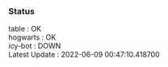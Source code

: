 ### Status


table : OK  
hogwarts : OK  
icy-bot : DOWN  
Latest Update : 2022-06-09 00:47:10.418700
